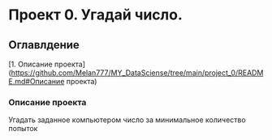 # Проект 0. Угадай число.

## Оглавлдение
[1. Описание проекта](https://github.com/Melan777/MY_DataSciense/tree/main/project_0/README.md#Описание проекта)


### Описание проекта
Угадать заданное компьютером число за минимальное количество попыток